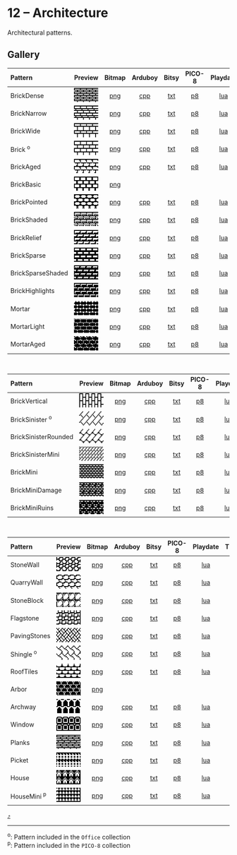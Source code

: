 # 12 – Architecture

Architectural patterns.

## Gallery

| Pattern | Preview | Bitmap | Arduboy | Bitsy | PICO-8 | Playdate | Thumby |
| :------ | :-----: | :----: | :-----: | :---: | :----: | :------: | :----: |
| BrickDense | <img width="64" height="32" src="../docs/art/BrickDense.png" alt=""> | [png](png/BrickDense.png) | [cpp](Architecture.h#L12-L23) | [txt](Architecture.bitsy.txt#L5-L14) | [p𝟪](architecture.p8.lua#L7-L19) | [lua](Architecture.playdate.lua#L5-L17) | [py](Architecture.thumby.py#L5-L16) |
| BrickNarrow | <img width="64" height="32" src="../docs/art/BrickNarrow.png" alt=""> | [png](png/BrickNarrow.png) | [cpp](Architecture.h#L25-L36) | [txt](Architecture.bitsy.txt#L16-L25) | [p𝟪](architecture.p8.lua#L21-L33) | [lua](Architecture.playdate.lua#L19-L31) | [py](Architecture.thumby.py#L18-L29) |
| BrickWide | <img width="64" height="32" src="../docs/art/BrickWide.png" alt=""> | [png](png/BrickWide.png) | [cpp](Architecture.h#L38-L49) | [txt](Architecture.bitsy.txt#L27-L36) | [p𝟪](architecture.p8.lua#L35-L47) | [lua](Architecture.playdate.lua#L33-L45) | [py](Architecture.thumby.py#L31-L42) |
| Brick <sup>o</sup>| <img width="64" height="32" src="../docs/art/Brick.png" alt=""> | [png](png/Brick.png) | [cpp](Architecture.h#L51-L62) | [txt](Architecture.bitsy.txt#L38-L47) | [p𝟪](architecture.p8.lua#L49-L61) | [lua](Architecture.playdate.lua#L47-L59) | [py](Architecture.thumby.py#L44-L55) |
| BrickAged | <img width="64" height="32" src="../docs/art/BrickAged.png" alt=""> | [png](png/BrickAged.png) | [cpp](Architecture.h#L64-L75) | [txt](Architecture.bitsy.txt#L49-L58) | [p𝟪](architecture.p8.lua#L63-L75) | [lua](Architecture.playdate.lua#L61-L73) | [py](Architecture.thumby.py#L57-L68) |
| BrickBasic | <img width="64" height="32" src="../docs/art/BrickBasic.png" alt=""> | [png](png/BrickBasic.png) |
| BrickPointed | <img width="64" height="32" src="../docs/art/BrickPointed.png" alt=""> | [png](png/BrickPointed.png) | [cpp](Architecture.h#L77-L88) | [txt](Architecture.bitsy.txt#L60-L69) | [p𝟪](architecture.p8.lua#L77-L89) | [lua](Architecture.playdate.lua#L75-L87) | [py](Architecture.thumby.py#L70-L81) |
| BrickShaded | <img width="64" height="32" src="../docs/art/BrickShaded.png" alt=""> | [png](png/BrickShaded.png) | [cpp](Architecture.h#L90-L101) | [txt](Architecture.bitsy.txt#L71-L80) | [p𝟪](architecture.p8.lua#L91-L103) | [lua](Architecture.playdate.lua#L89-L101) | [py](Architecture.thumby.py#L83-L94) |
| BrickRelief | <img width="64" height="32" src="../docs/art/BrickRelief.png" alt=""> | [png](png/BrickRelief.png) | [cpp](Architecture.h#L103-L114) | [txt](Architecture.bitsy.txt#L82-L91) | [p𝟪](architecture.p8.lua#L105-L117) | [lua](Architecture.playdate.lua#L103-L115) | [py](Architecture.thumby.py#L96-L107) |
| BrickSparse | <img width="64" height="32" src="../docs/art/BrickSparse.png" alt=""> | [png](png/BrickSparse.png) | [cpp](Architecture.h#L116-L127) | [txt](Architecture.bitsy.txt#L93-L102) | [p𝟪](architecture.p8.lua#L119-L131) | [lua](Architecture.playdate.lua#L117-L129) | [py](Architecture.thumby.py#L109-L120) |
| BrickSparseShaded | <img width="64" height="32" src="../docs/art/BrickSparseShaded.png" alt=""> | [png](png/BrickSparseShaded.png) | [cpp](Architecture.h#L129-L140) | [txt](Architecture.bitsy.txt#L104-L113) | [p𝟪](architecture.p8.lua#L133-L145) | [lua](Architecture.playdate.lua#L131-L143) | [py](Architecture.thumby.py#L122-L133) |
| BrickHighlights | <img width="64" height="32" src="../docs/art/BrickHighlights.png" alt=""> | [png](png/BrickHighlights.png) | [cpp](Architecture.h#L142-L153) | [txt](Architecture.bitsy.txt#L115-L124) | [p𝟪](architecture.p8.lua#L147-L159) | [lua](Architecture.playdate.lua#L145-L157) | [py](Architecture.thumby.py#L135-L146) |
| Mortar | <img width="64" height="32" src="../docs/art/Mortar.png" alt=""> | [png](png/Mortar.png) | [cpp](Architecture.h#L155-L166) | [txt](Architecture.bitsy.txt#L126-L135) | [p𝟪](architecture.p8.lua#L161-L173) | [lua](Architecture.playdate.lua#L159-L171) | [py](Architecture.thumby.py#L148-L159) |
| MortarLight | <img width="64" height="32" src="../docs/art/MortarLight.png" alt=""> | [png](png/MortarLight.png) | [cpp](Architecture.h#L168-L179) | [txt](Architecture.bitsy.txt#L137-L146) | [p𝟪](architecture.p8.lua#L175-L187) | [lua](Architecture.playdate.lua#L173-L185) | [py](Architecture.thumby.py#L161-L172) |
| MortarAged | <img width="64" height="32" src="../docs/art/MortarAged.png" alt=""> | [png](png/MortarAged.png) | [cpp](Architecture.h#L181-L192) | [txt](Architecture.bitsy.txt#L148-L157) | [p𝟪](architecture.p8.lua#L189-L201) | [lua](Architecture.playdate.lua#L187-L199) | [py](Architecture.thumby.py#L174-L185) |

<br>


| Pattern | Preview | Bitmap | Arduboy | Bitsy | PICO-8 | Playdate | Thumby |
| :------ | :-----: | :----: | :-----: | :---: | :----: | :------: | :----: |
| BrickVertical | <img width="64" height="32" src="../docs/art/BrickVertical.png" alt=""> | [png](png/BrickVertical.png) | [cpp](Architecture.h#L194-L205) | [txt](Architecture.bitsy.txt#L159-L168) | [p𝟪](architecture.p8.lua#L203-L215) | [lua](Architecture.playdate.lua#L201-L213) | [py](Architecture.thumby.py#L187-L198) |
| BrickSinister <sup>o</sup>| <img width="64" height="32" src="../docs/art/BrickSinister.png" alt=""> | [png](png/BrickSinister.png) | [cpp](Architecture.h#L207-L218) | [txt](Architecture.bitsy.txt#L170-L179) | [p𝟪](architecture.p8.lua#L217-L229) | [lua](Architecture.playdate.lua#L215-L227) | [py](Architecture.thumby.py#L200-L211) |
| BrickSinisterRounded | <img width="64" height="32" src="../docs/art/BrickSinisterRounded.png" alt=""> | [png](png/BrickSinisterRounded.png) | [cpp](Architecture.h#L220-L231) | [txt](Architecture.bitsy.txt#L181-L190) | [p𝟪](architecture.p8.lua#L231-L243) | [lua](Architecture.playdate.lua#L229-L241) | [py](Architecture.thumby.py#L213-L224) |
| BrickSinisterMini | <img width="64" height="32" src="../docs/art/BrickSinisterMini.png" alt=""> | [png](png/BrickSinisterMini.png) | [cpp](Architecture.h#L233-L245) | [txt](Architecture.bitsy.txt#L192-L201) | [p𝟪](architecture.p8.lua#L245-L258) | [lua](Architecture.playdate.lua#L243-L255) | [py](Architecture.thumby.py#L226-L237) |
| BrickMini | <img width="64" height="32" src="../docs/art/BrickMini.png" alt=""> | [png](png/BrickMini.png) | [cpp](Architecture.h#L247-L259) | [txt](Architecture.bitsy.txt#L203-L212) | [p𝟪](architecture.p8.lua#L260-L273) | [lua](Architecture.playdate.lua#L257-L269) | [py](Architecture.thumby.py#L239-L250) |
| BrickMiniDamage | <img width="64" height="32" src="../docs/art/BrickMiniDamage.png" alt=""> | [png](png/BrickMiniDamage.png) | [cpp](Architecture.h#L261-L272) | [txt](Architecture.bitsy.txt#L214-L223) | [p𝟪](architecture.p8.lua#L275-L287) | [lua](Architecture.playdate.lua#L271-L283) | [py](Architecture.thumby.py#L252-L263) |
| BrickMiniRuins | <img width="64" height="32" src="../docs/art/BrickMiniRuins.png" alt=""> | [png](png/BrickMiniRuins.png) | [cpp](Architecture.h#L274-L285) | [txt](Architecture.bitsy.txt#L225-L234) | [p𝟪](architecture.p8.lua#L289-L301) | [lua](Architecture.playdate.lua#L285-L297) | [py](Architecture.thumby.py#L265-L276) |

<br>


| Pattern | Preview | Bitmap | Arduboy | Bitsy | PICO-8 | Playdate | Thumby |
| :------ | :-----: | :----: | :-----: | :---: | :----: | :------: | :----: |
| StoneWall | <img width="64" height="32" src="../docs/art/StoneWall.png" alt=""> | [png](png/StoneWall.png) | [cpp](Architecture.h#L287-L298) | [txt](Architecture.bitsy.txt#L236-L245) | [p𝟪](architecture.p8.lua#L303-L315) | [lua](Architecture.playdate.lua#L299-L311) | [py](Architecture.thumby.py#L278-L289) |
| QuarryWall | <img width="64" height="32" src="../docs/art/QuarryWall.png" alt=""> | [png](png/QuarryWall.png) | [cpp](Architecture.h#L300-L311) | [txt](Architecture.bitsy.txt#L247-L256) | [p𝟪](architecture.p8.lua#L317-L329) | [lua](Architecture.playdate.lua#L313-L325) | [py](Architecture.thumby.py#L291-L302) |
| StoneBlock | <img width="64" height="32" src="../docs/art/StoneBlock.png" alt=""> | [png](png/StoneBlock.png) | [cpp](Architecture.h#L313-L324) | [txt](Architecture.bitsy.txt#L258-L267) | [p𝟪](architecture.p8.lua#L331-L343) | [lua](Architecture.playdate.lua#L327-L339) | [py](Architecture.thumby.py#L304-L315) |
| Flagstone | <img width="64" height="32" src="../docs/art/Flagstone.png" alt=""> | [png](png/Flagstone.png) | [cpp](Architecture.h#L326-L337) | [txt](Architecture.bitsy.txt#L269-L278) | [p𝟪](architecture.p8.lua#L345-L357) | [lua](Architecture.playdate.lua#L341-L353) | [py](Architecture.thumby.py#L317-L328) |
| PavingStones | <img width="64" height="32" src="../docs/art/PavingStones.png" alt=""> | [png](png/PavingStones.png) | [cpp](Architecture.h#L339-L350) | [txt](Architecture.bitsy.txt#L280-L289) | [p𝟪](architecture.p8.lua#L359-L371) | [lua](Architecture.playdate.lua#L355-L367) | [py](Architecture.thumby.py#L330-L341) |
| Shingle <sup>o</sup>| <img width="64" height="32" src="../docs/art/Shingle.png" alt=""> | [png](png/Shingle.png) | [cpp](Architecture.h#L352-L363) | [txt](Architecture.bitsy.txt#L291-L300) | [p𝟪](architecture.p8.lua#L373-L385) | [lua](Architecture.playdate.lua#L369-L381) | [py](Architecture.thumby.py#L343-L354) |
| RoofTiles | <img width="64" height="32" src="../docs/art/RoofTiles.png" alt=""> | [png](png/RoofTiles.png) | [cpp](Architecture.h#L365-L376) | [txt](Architecture.bitsy.txt#L302-L311) | [p𝟪](architecture.p8.lua#L387-L399) | [lua](Architecture.playdate.lua#L383-L395) | [py](Architecture.thumby.py#L356-L367) |
| Arbor | <img width="64" height="32" src="../docs/art/Arbor.png" alt=""> | [png](png/Arbor.png)
| Archway | <img width="64" height="32" src="../docs/art/Archway.png" alt=""> | [png](png/Archway.png) | [cpp](Architecture.h#L378-L389) | [txt](Architecture.bitsy.txt#L313-L322) | [p𝟪](architecture.p8.lua#L401-L413) | [lua](Architecture.playdate.lua#L397-L409) | [py](Architecture.thumby.py#L369-L380) |
| Window | <img width="64" height="32" src="../docs/art/Window.png" alt=""> | [png](png/Window.png) | [cpp](Architecture.h#L391-L402) | [txt](Architecture.bitsy.txt#L324-L333) | [p𝟪](architecture.p8.lua#L415-L427) | [lua](Architecture.playdate.lua#L411-L423) | [py](Architecture.thumby.py#L382-L393) |
| Planks | <img width="64" height="32" src="../docs/art/Planks.png" alt=""> | [png](png/Planks.png) | [cpp](Architecture.h#L404-L415) | [txt](Architecture.bitsy.txt#L335-L344) | [p𝟪](architecture.p8.lua#L429-L441) | [lua](Architecture.playdate.lua#L425-L437) | [py](Architecture.thumby.py#L395-L406) |
| Picket | <img width="64" height="32" src="../docs/art/Picket.png" alt=""> | [png](png/Picket.png) | [cpp](Architecture.h#L417-L428) | [txt](Architecture.bitsy.txt#L346-L355) | [p𝟪](architecture.p8.lua#L443-L455) | [lua](Architecture.playdate.lua#L439-L451) | [py](Architecture.thumby.py#L408-L419) |
| House | <img width="64" height="32" src="../docs/art/House.png" alt=""> | [png](png/House.png) | [cpp](Architecture.h#L430-L441) | [txt](Architecture.bitsy.txt#L357-L366) | [p𝟪](architecture.p8.lua#L457-L469) | [lua](Architecture.playdate.lua#L453-L465) | [py](Architecture.thumby.py#L421-L432) |
| HouseMini <sup>p</sup>| <img width="64" height="32" src="../docs/art/HouseMini.png" alt=""> | [png](png/HouseMini.png) | [cpp](Architecture.h#L443-L455) | [txt](Architecture.bitsy.txt#L368-L377) | [p𝟪](architecture.p8.lua#L471-L484) | [lua](Architecture.playdate.lua#L467-L479) | [py](Architecture.thumby.py#L434-L445) |


[`⤴`](#gallery)

---

<sup>o</sup>: Pattern included in the `Office` collection  
<sup>p</sup>: Pattern included in the `PICO-8` collection

<br>
